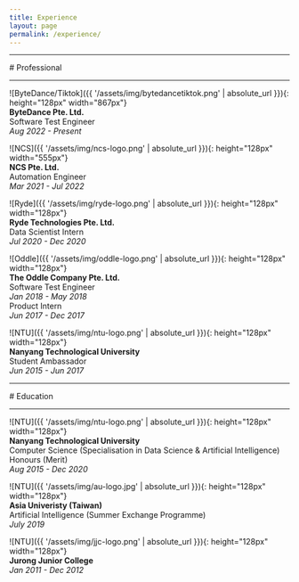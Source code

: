 ```yaml
---
title: Experience
layout: page
permalink: /experience/
---
```


<hr>
# Professional
<hr>

![ByteDance/Tiktok]({{ '/assets/img/bytedancetiktok.png' | absolute_url }}){: height="128px" width="867px"}       
**ByteDance Pte. Ltd.**  
Software Test Engineer  
*Aug 2022 - Present*

![NCS]({{ '/assets/img/ncs-logo.png' | absolute_url }}){: height="128px" width="555px"}     
**NCS Pte. Ltd.**  
Automation Engineer  
*Mar 2021 - Jul 2022*

![Ryde]({{ '/assets/img/ryde-logo.png' | absolute_url }}){: height="128px" width="128px"}   
**Ryde Technologies Pte. Ltd.**  
Data Scientist Intern  
*Jul 2020 - Dec 2020*  

![Oddle]({{ '/assets/img/oddle-logo.png' | absolute_url }}){: height="128px" width="128px"}   
**The Oddle Company Pte. Ltd.**  
Software Test Engineer  
*Jan 2018 - May 2018*  
Product Intern  
*Jun 2017 - Dec 2017*  
  
![NTU]({{ '/assets/img/ntu-logo.png' | absolute_url }}){: height="128px" width="128px"}  
**Nanyang Technological University**  
Student Ambassador  
*Jun 2015 - Jun 2017*  
  
<hr>
# Education
<hr>

![NTU]({{ '/assets/img/ntu-logo.png' | absolute_url }}){: height="128px" width="128px"}  
**Nanyang Technological University**  
Computer Science (Specialisation in Data Science & Artificial Intelligence)  
Honours (Merit)  
*Aug 2015 - Dec 2020*  
  
![NTU]({{ '/assets/img/au-logo.jpg' | absolute_url }}){: height="128px" width="128px"}  
**Asia Univeristy (Taiwan)**  
Artificial Intelligence (Summer Exchange Programme)  
*July 2019*  
  
![NTU]({{ '/assets/img/jjc-logo.png' | absolute_url }}){: height="128px" width="128px"}  
**Jurong Junior College**  
*Jan 2011 - Dec 2012*  